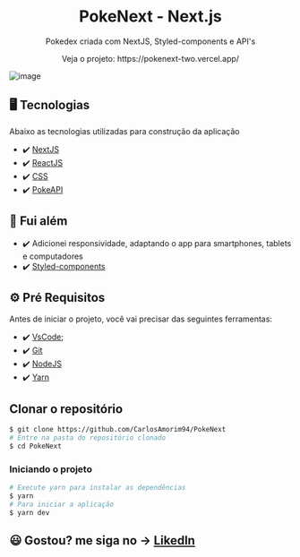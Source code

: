 
<h1 align="center">
    PokeNext - Next.js
</h1>
<p align="center">Pokedex criada com NextJS, Styled-components e API's</p>
<div align="center">Veja o projeto: https://pokenext-two.vercel.app/ </div> 


![image](https://user-images.githubusercontent.com/83739628/150904279-835517fc-b3ac-4e24-9795-08c37a4ea8c0.png)


## 🖥️ Tecnologias

Abaixo as tecnologias utilizadas para construção da aplicação

- ✔️ [NextJS](https://nextjs.org/)
- ✔️ [ReactJS](https://reactjs.org/)
- ✔️ [CSS](https://developer.mozilla.org/pt-BR/docs/Web/CSS)
- ✔️ [PokeAPI](https://pokeapi.co/)

## 🚀 Fui além

- ✔️ Adicionei responsividade, adaptando o app para smartphones, tablets e computadores
- ✔️ [Styled-components](https://styled-components.com/)


## ⚙ Pré Requisitos

Antes de iniciar o projeto, você vai precisar das seguintes ferramentas:

- ✔️ [VsCode](https://code.visualstudio.com/download);
- ✔️ [Git](https://git-scm.com/)
- ✔️ [NodeJS](https://nodejs.org/en/download/)
- ✔️ [Yarn](https://classic.yarnpkg.com)


## Clonar o repositório

```bash
$ git clone https://github.com/CarlosAmorim94/PokeNext
# Entre na pasta do repositório clonado
$ cd PokeNext
```

### Iniciando o projeto

```bash
# Execute yarn para instalar as dependências
$ yarn
# Para iniciar a aplicação
$ yarn dev
```

## 😃 Gostou? me siga no -> [Likedln](https://www.linkedin.com/in/CarlosAmorim94/)
